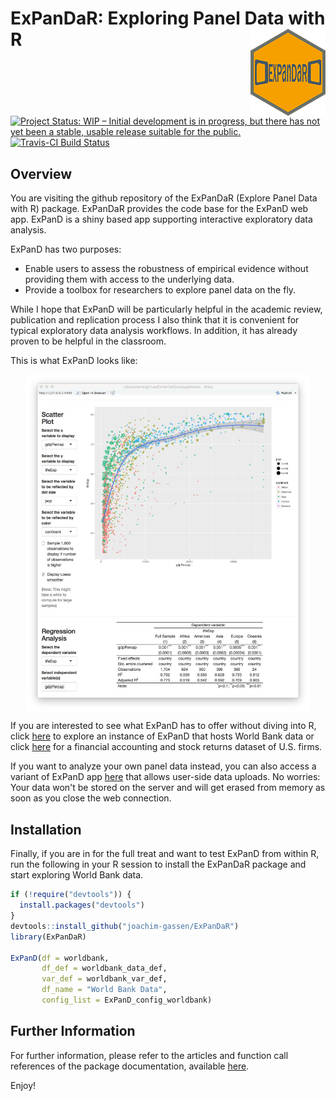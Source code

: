 
ExPanDaR: Exploring Panel Data with R <img src="logo.png" align="right" />
==========================================================================

[![Project Status: WIP – Initial development is in progress, but there has not yet been a stable, usable release suitable for the public.](http://www.repostatus.org/badges/latest/wip.svg)](http://www.repostatus.org/#wip) [![Travis-CI Build Status](https://travis-ci.org/joachim-gassen/ExPanDaR.svg?branch=master)](https://travis-ci.org/joachim-gassen/ExPanDaR)

Overview
--------

You are visiting the github repository of the ExPanDaR (Explore Panel Data with R) package. ExPanDaR provides the code base for the ExPanD web app. ExPanD is a shiny based app supporting interactive exploratory data analysis.

ExPanD has two purposes:

-   Enable users to assess the robustness of empirical evidence without providing them with access to the underlying data.
-   Provide a toolbox for researchers to explore panel data on the fly.

While I hope that ExPanD will be particularly helpful in the academic review, publication and replication process I also think that it is convenient for typical exploratory data analysis workflows. In addition, it has already proven to be helpful in the classroom.

This is what ExPanD looks like:

<img src="vignettes/figures/ExPanD_simple_03.jpg" width="90%" style="display: block; margin: auto;" />

If you are interested to see what ExPanD has to offer without diving into R, click [here](https://jgassen.shinyapps.io/expand_wb/) to explore an instance of ExPanD that hosts World Bank data or click [here](https://jgassen.shinyapps.io/expand_r3/) for a financial accounting and stock returns dataset of U.S. firms.

If you want to analyze your own panel data instead, you can also access a variant of ExPanD app [here](https://jgassen.shinyapps.io/expand/) that allows user-side data uploads. No worries: Your data won't be stored on the server and will get erased from memory as soon as you close the web connection.

Installation
------------

Finally, if you are in for the full treat and want to test ExPanD from within R, run the following in your R session to install the ExPanDaR package and start exploring World Bank data.

``` r
if (!require("devtools")) {
  install.packages("devtools")
}
devtools::install_github("joachim-gassen/ExPanDaR")
library(ExPanDaR)

ExPanD(df = worldbank,  
       df_def = worldbank_data_def, 
       var_def = worldbank_var_def,
       df_name = "World Bank Data",
       config_list = ExPanD_config_worldbank)
```

Further Information
-------------------

For further information, please refer to the articles and function call references of the package documentation, available [here](https://joachim-gassen.github.io/ExPanDaR).

Enjoy!

